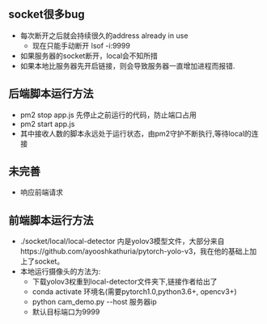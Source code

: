 ## socket很多bug
* 每次断开之后就会持续很久的address already in use
    * 现在只能手动断开 lsof -i:9999
* 如果服务器的socket断开，local会不知所措
* 如果本地比服务器先开启链接，则会导致服务器一直增加进程而报错.
## 后端脚本运行方法
* pm2 stop app.js 先停止之前运行的代码，防止端口占用
* pm2 start app.js 
* 其中接收人数的脚本永远处于运行状态，由pm2守护不断执行,等待local的连接
## 未完善
* 响应前端请求

## 前端脚本运行方法
* ./socket/local/local-detector 内是yolov3模型文件，大部分来自https://github.com/ayooshkathuria/pytorch-yolo-v3，我在他的基础上加上了socket。
* 本地运行摄像头的方法为: 
  * 下载yolov3权重到local-detector文件夹下,链接作者给出了
  * conda activate 环境名(需要pytorch1.0,python3.6+, opencv3+)
  * python cam_demo.py --host  服务器ip
  * 默认目标端口为9999
  